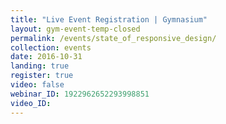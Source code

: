 ```yaml
---
title: "Live Event Registration | Gymnasium"
layout: gym-event-temp-closed
permalink: /events/state_of_responsive_design/
collection: events
date: 2016-10-31
landing: true
register: true
video: false
webinar_ID: 1922962652293998851
video_ID:
---
```

